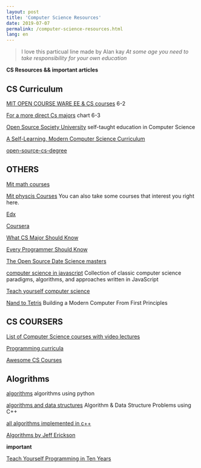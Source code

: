 ```yaml
---
layout: post
title: 'Computer Science Resources'
date: 2019-07-07
permalink: /computer-science-resources.html
lang: en
---
```


>I love this particual line made by Alan kay 
<cite>At some age you need to take responsibility for your own education</cite>
>


**CS Resources && important articles**


## CS Curriculum

[MIT OPEN COURSE WARE EE & CS courses](https://ocw.mit.edu/courses/electrical-engineering-and-computer-science/)  6-2

[For a more direct Cs majors](http://catalog.mit.edu/degree-charts/computer-science-engineering-course-6-3/) chart 6-3
 
[Open Source Society University](https://github.com/ossu/computer-science) self-taught education in Computer Science

[A Self-Learning, Modern Computer Science Curriculum](https://functionalcs.github.io/curriculum/)

[open-source-cs-degree](https://github.com/mvillaloboz/open-source-cs-degree)


## OTHERS
[Mit math courses](https://ocw.mit.edu/courses/mathematics/)

[Mit physcis Courses](https://ocw.mit.edu/courses/physics/) You can also take some courses that interest you right here.

[Edx](https://www.edx.org/)

[Coursera](https://www.coursera.org/)

[What CS Major Should Know](http://matt.might.net/articles/what-cs-majors-should-know/)

[Every Programmer Should Know](https://github.com/mtdvio/every-programmer-should-know)

[The Open Source Date Science masters](https://github.com/datasciencemasters/go)

[computer science in javascript](https://github.com/humanwhocodes/computer-science-in-javascript) Collection of classic computer science paradigms, algorithms, and approaches written in JavaScript

[Teach yourself computer science](https://teachyourselfcs.com/)

[Nand to Tetris](https://www.nand2tetris.org/) Building a Modern Computer From First Principles


## CS COURSERS

[List of Computer Science courses with video lectures](https://github.com/Developer-Y/cs-video-courses)

[Programming curricula](https://github.com/P1xt/p1xt-guides)

[Awesome CS Courses](https://github.com/prakhar1989/awesome-courses)


## Alogrithms

[algorithms](https://github.com/keon/algorithms) algorithms using python

[algorithms and data structures](https://github.com/mandliya/algorithms_and_data_structures) Algorithm & Data Structure Problems using C++

[all algorithms implemented in c++](https://github.com/TheAlgorithms/C-Plus-Plus)

[Algorithms by Jeff Erickson](https://github.com/jeffgerickson/algorithms)



**important**

[Teach Yourself Programming in Ten Years](http://norvig.com/21-days.html)


